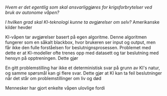 
*Hvem er det egentlig som skal ansvarliggjøres for krigsforbrytelser ved bruk av autonome våpen?*

*I hvilken grad skal  KI-teknologi kunne ta avgjørelser om selv?*
Amerikanske kilder hevder 

KI-våpen tar avgjørelser basert på egen algoritme. Denne algoritmen fungerer som en såkalt blackbox, hvor brukeren ser input og output, men får ikke den fulle forståelsen for beslutnignsprosessen. Problemet med dette er at KI-modeller ofte trenes opp med datasett og tar beslutning med hensyn på opptreningen. Dette gjør 

En gitt problemstilling har ikke et deterministisk svar på grunn av KI's natur, og samme spørsmål kan gi flere svar. Dette gjør at KI kan ta feil beslutninger når det står om problemstillinger om liv og død

Mennesker har gjort enkelte våpen ulovlige fordi 